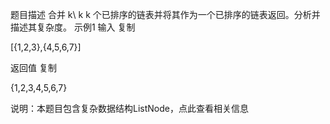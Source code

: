 题目描述
合并 k\ k k 个已排序的链表并将其作为一个已排序的链表返回。分析并描述其复杂度。 
示例1
输入
复制

[{1,2,3},{4,5,6,7}]

返回值
复制

{1,2,3,4,5,6,7}

说明：本题目包含复杂数据结构ListNode，点此查看相关信息
